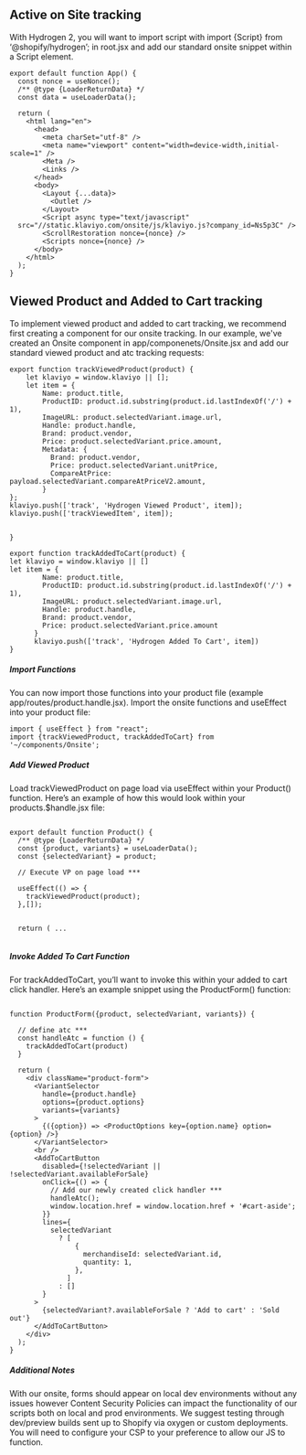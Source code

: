 ## Active on Site tracking
With Hydrogen 2, you will want to import script with import {Script} from ‘@shopify/hydrogen’; in root.jsx and add our standard onsite snippet within a Script element.
```
export default function App() {
  const nonce = useNonce();
  /** @type {LoaderReturnData} */
  const data = useLoaderData();

  return (
    <html lang="en">
      <head>
        <meta charSet="utf-8" />
        <meta name="viewport" content="width=device-width,initial-scale=1" />
        <Meta />
        <Links />
      </head>
      <body>
        <Layout {...data}>
          <Outlet />
        </Layout>
        <Script async type="text/javascript"
  src="//static.klaviyo.com/onsite/js/klaviyo.js?company_id=Ns5p3C" />
        <ScrollRestoration nonce={nonce} />
        <Scripts nonce={nonce} />
      </body>
    </html>
  );
}
```

## Viewed Product and Added to Cart tracking

To implement viewed product and added to cart tracking, we recommend first creating a component for our onsite tracking.  In our example, we've created an Onsite component in app/componenets/Onsite.jsx and add our standard viewed product and atc tracking requests:

```
export function trackViewedProduct(product) {
    let klaviyo = window.klaviyo || [];
    let item = {
        Name: product.title,
        ProductID: product.id.substring(product.id.lastIndexOf('/') + 1),
        ImageURL: product.selectedVariant.image.url,
        Handle: product.handle,
        Brand: product.vendor,
        Price: product.selectedVariant.price.amount,
        Metadata: {
          Brand: product.vendor,
          Price: product.selectedVariant.unitPrice,
          CompareAtPrice: payload.selectedVariant.compareAtPriceV2.amount,
        }
};
klaviyo.push(['track', 'Hydrogen Viewed Product', item]);
klaviyo.push(['trackViewedItem', item]);


}

export function trackAddedToCart(product) {
let klaviyo = window.klaviyo || []
let item = {
        Name: product.title,
        ProductID: product.id.substring(product.id.lastIndexOf('/') + 1),
        ImageURL: product.selectedVariant.image.url,
        Handle: product.handle,
        Brand: product.vendor,
        Price: product.selectedVariant.price.amount
      }
      klaviyo.push(['track', 'Hydrogen Added To Cart', item])
}
```

##### Import Functions

You can now import those functions into your product file (example app/routes/product.handle.jsx).  Import the onsite functions and useEffect into your product file:
```
import { useEffect } from "react";
import {trackViewedProduct, trackAddedToCart} from '~/components/Onsite';
```

##### Add Viewed Product

Load trackViewedProduct on page load via useEffect within your Product() function. Here’s an example of how this would look within your products.$handle.jsx file:

```

export default function Product() {
  /** @type {LoaderReturnData} */
  const {product, variants} = useLoaderData();
  const {selectedVariant} = product;

  // Execute VP on page load ***

  useEffect(() => {
    trackViewedProduct(product);
  },[]);


  return ( ...


```

##### Invoke Added To Cart Function

For trackAddedToCart, you’ll want to invoke this within your added to cart click handler. Here’s an example snippet using the ProductForm() function:

```

function ProductForm({product, selectedVariant, variants}) {

  // define atc ***
  const handleAtc = function () {
    trackAddedToCart(product)
  }

  return (
    <div className="product-form">
      <VariantSelector
        handle={product.handle}
        options={product.options}
        variants={variants}
      >
        {({option}) => <ProductOptions key={option.name} option={option} />}
      </VariantSelector>
      <br />
      <AddToCartButton
        disabled={!selectedVariant || !selectedVariant.availableForSale}
        onClick={() => {
          // Add our newly created click handler ***
          handleAtc();
          window.location.href = window.location.href + '#cart-aside';
        }}
        lines={
          selectedVariant
            ? [
                {
                  merchandiseId: selectedVariant.id,
                  quantity: 1,
                },
              ]
            : []
        }
      >
        {selectedVariant?.availableForSale ? 'Add to cart' : 'Sold out'}
      </AddToCartButton>
    </div>
  );
}

```

##### Additional Notes

With our onsite, forms should appear on local dev environments without any issues however Content Security Policies can impact the functionality of our scripts both on local and prod environments.  We suggest
testing through dev/preview builds sent up to Shopify via oxygen or custom deployments.  You will need to configure your CSP to your preference to allow our JS to function.
